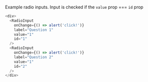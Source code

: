 Example radio inputs. Input is checked if the `value` prop === `id` prop

```js
<div>
  <RadioInput
    onChange={() => alert('click!')}
    label="Question 1"
    value="1"
    id="1"
  />
  <RadioInput
    onChange={() => alert('click!')}
    label="Question 2"
    value="1"
    id="2"
  />
</div>
```

